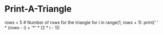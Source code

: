 # Print-A-Triangle
rows = 5  # Number of rows for the triangle
for i in range(1, rows + 1):
    print(' ' * (rows - i) + '*' * (2 * i - 1))
